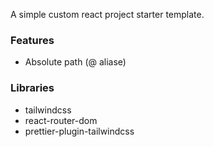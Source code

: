 A simple custom react project starter template.

### Features
- Absolute path (@ aliase)


### Libraries

- tailwindcss
- react-router-dom
- prettier-plugin-tailwindcss